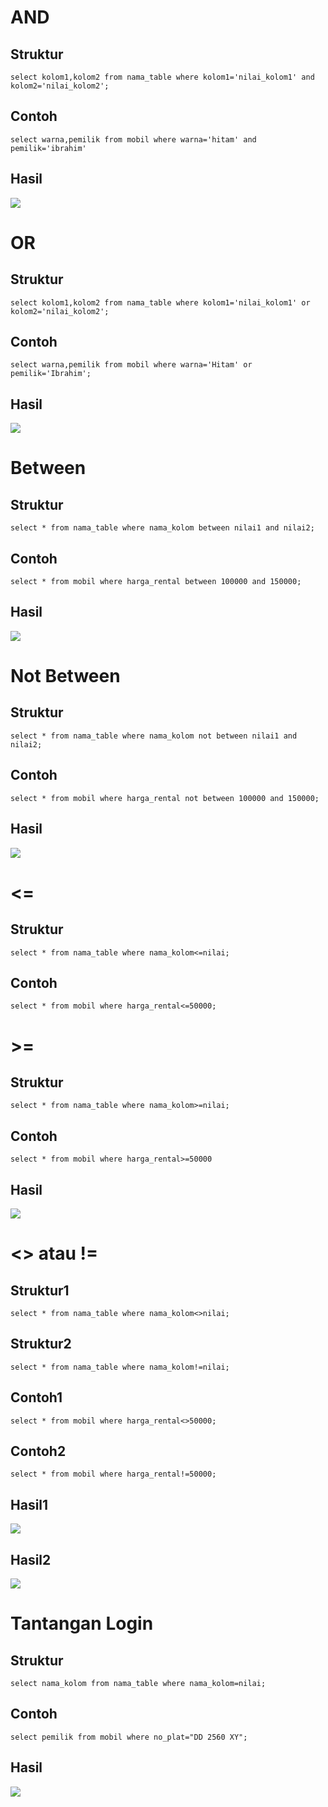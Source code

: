 # AND 
## Struktur
```mysql
select kolom1,kolom2 from nama_table where kolom1='nilai_kolom1' and kolom2='nilai_kolom2';
```

## Contoh
```mysql
select warna,pemilik from mobil where warna='hitam' and pemilik='ibrahim'
```

## Hasil
![](aset/ss48.png)



# OR
## Struktur
```mysql
select kolom1,kolom2 from nama_table where kolom1='nilai_kolom1' or kolom2='nilai_kolom2';
```

## Contoh
```mysql
select warna,pemilik from mobil where warna='Hitam' or pemilik='Ibrahim';
```

## Hasil
![](aset/ss49.png)

# Between
## Struktur
```mysql
select * from nama_table where nama_kolom between nilai1 and nilai2;
```

## Contoh
```mysql
select * from mobil where harga_rental between 100000 and 150000;
```

## Hasil
![](aset/ss50.png)

# Not Between
## Struktur
```mysql
select * from nama_table where nama_kolom not between nilai1 and nilai2;
```

## Contoh
```mysql
select * from mobil where harga_rental not between 100000 and 150000;
```

## Hasil
![](aset/ss50.png)

# <=
## Struktur
```mysql
select * from nama_table where nama_kolom<=nilai;
```

## Contoh
```mysql
select * from mobil where harga_rental<=50000;
```

# >=
## Struktur
```mysql
select * from nama_table where nama_kolom>=nilai;
```

## Contoh
```mysql
select * from mobil where harga_rental>=50000
```

## Hasil
![](aset/ss52.png)

# <> atau !=
## Struktur1
```mysql
select * from nama_table where nama_kolom<>nilai;
```

## Struktur2
```mysql
select * from nama_table where nama_kolom!=nilai;
```

## Contoh1
```mysql
select * from mobil where harga_rental<>50000; 
```

## Contoh2
```mysql
select * from mobil where harga_rental!=50000; 
```

## Hasil1
![](aset/ss53.png)

## Hasil2
![](aset/ss54.png)

# Tantangan Login
## Struktur
```mysql
select nama_kolom from nama_table where nama_kolom=nilai;
```

## Contoh
```mysql
select pemilik from mobil where no_plat="DD 2560 XY";
```

## Hasil
![](aset/ss55.png)

    

